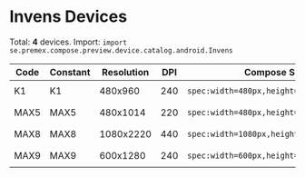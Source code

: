 # Invens Devices

Total: **4** devices. Import: `import se.premex.compose.preview.device.catalog.android.Invens`

| Code | Constant | Resolution | DPI | Compose Spec | Preview Usage |
|------|----------|------------|-----|-------------|---------------|
| K1 | K1 | 480x960 | 240 | `spec:width=480px,height=960px,dpi=240` | `@Preview(device = Invens.K1)` |
| MAX5 | MAX5 | 480x1014 | 220 | `spec:width=480px,height=1014px,dpi=220` | `@Preview(device = Invens.MAX5)` |
| MAX8 | MAX8 | 1080x2220 | 440 | `spec:width=1080px,height=2220px,dpi=440` | `@Preview(device = Invens.MAX8)` |
| MAX9 | MAX9 | 600x1280 | 240 | `spec:width=600px,height=1280px,dpi=240` | `@Preview(device = Invens.MAX9)` |

<!-- Generated automatically. Do not edit manually. -->
